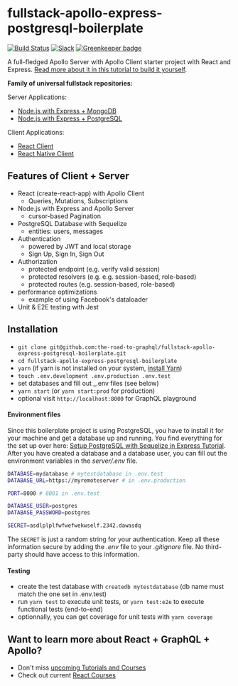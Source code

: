 # fullstack-apollo-express-postgresql-boilerplate

[![Build Status](https://travis-ci.org/the-road-to-graphql/fullstack-apollo-express-postgresql-boilerplate.svg?branch=master)](https://travis-ci.org/the-road-to-graphql/fullstack-apollo-express-postgresql-boilerplate) [![Slack](https://slack-the-road-to-learn-react.wieruch.com/badge.svg)](https://slack-the-road-to-learn-react.wieruch.com/) [![Greenkeeper badge](https://badges.greenkeeper.io/the-road-to-graphql/fullstack-apollo-express-postgresql-boilerplate.svg)](https://greenkeeper.io/)

A full-fledged Apollo Server with Apollo Client starter project with React and Express. [Read more about it in this tutorial to build it yourself](https://www.robinwieruch.de/graphql-apollo-server-tutorial/).

**Family of universal fullstack repositories:**

Server Applications:

- [Node.js with Express + MongoDB](https://github.com/the-road-to-graphql/fullstack-apollo-express-mongodb-boilerplate)
- [Node.js with Express + PostgreSQL](https://github.com/the-road-to-graphql/fullstack-apollo-express-postgresql-boilerplate)

Client Applications:

* [React Client](https://github.com/the-road-to-graphql/fullstack-apollo-react-boilerplate)
* [React Native Client](https://github.com/morenoh149/fullstack-apollo-react-native-boilerplate)

## Features of Client + Server

- React (create-react-app) with Apollo Client
  - Queries, Mutations, Subscriptions
- Node.js with Express and Apollo Server
  - cursor-based Pagination
- PostgreSQL Database with Sequelize
  - entities: users, messages
- Authentication
  - powered by JWT and local storage
  - Sign Up, Sign In, Sign Out
- Authorization
  - protected endpoint (e.g. verify valid session)
  - protected resolvers (e.g. e.g. session-based, role-based)
  - protected routes (e.g. session-based, role-based)
- performance optimizations
  - example of using Facebook's dataloader
- Unit & E2E testing with Jest

## Installation

- `git clone git@github.com:the-road-to-graphql/fullstack-apollo-express-postgresql-boilerplate.git`
- `cd fullstack-apollo-express-postgresql-boilerplate`
- `yarn` (if yarn is not installed on your system, [install Yarn](https://yarnpkg.com/lang/en/docs/install))
- `touch .env.development .env.production .env.test`
- set databases and fill out \_.env files (see below)
- `yarn start` (or `yarn start:prod` for production)
- optional visit `http://localhost:8000` for GraphQL playground

#### Environment files

Since this boilerplate project is using PostgreSQL, you have to install it for your machine and get a database up and running. You find everything for the set up over here: [Setup PostgreSQL with Sequelize in Express Tutorial](https://www.robinwieruch.de/postgres-express-setup-tutorial). After you have created a database and a database user, you can fill out the environment variables in the _server/.env_ file.

```sh
DATABASE=mydatabase # mytestdatabase in .env.test
DATABASE_URL=https://myremoteserver # in .env.production

PORT=8000 # 8001 in .env.test

DATABASE_USER=postgres
DATABASE_PASSWORD=postgres

SECRET=asdlplplfwfwefwekwself.2342.dawasdq
```

The `SECRET` is just a random string for your authentication. Keep all these information secure by adding the _.env_ file to your _.gitignore_ file. No third-party should have access to this information.

#### Testing

- create the test database with `createdb mytestdatabase` (db name must match the one set in .env.test)
- run `yarn test` to execute unit tests, or `yarn test:e2e` to execute functional tests (end-to-end)
- optionnally, you can get coverage for unit tests with `yarn coverage`

## Want to learn more about React + GraphQL + Apollo?

- Don't miss [upcoming Tutorials and Courses](https://www.getrevue.co/profile/rwieruch)
- Check out current [React Courses](https://roadtoreact.com)
